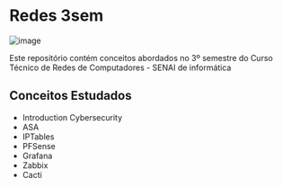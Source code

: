 # Redes 3sem

![image](https://user-images.githubusercontent.com/78046279/126394542-fcd54fdc-a026-4f6c-81ee-722a9f2226d8.png)

Este repositório contém conceitos abordados no 3º semestre do Curso Técnico de Redes de Computadores - SENAI de informática

## Conceitos Estudados 

- Introduction Cybersecurity
- ASA
- IPTables
- PFSense
- Grafana
- Zabbix
- Cacti
